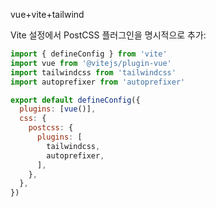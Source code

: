 vue+vite+tailwind

Vite 설정에서 PostCSS 플러그인을 명시적으로 추가:
```javascript
import { defineConfig } from 'vite'
import vue from '@vitejs/plugin-vue'
import tailwindcss from 'tailwindcss'
import autoprefixer from 'autoprefixer'

export default defineConfig({
  plugins: [vue()],
  css: {
    postcss: {
      plugins: [
        tailwindcss,
        autoprefixer,
      ],
    },
  },
})
```